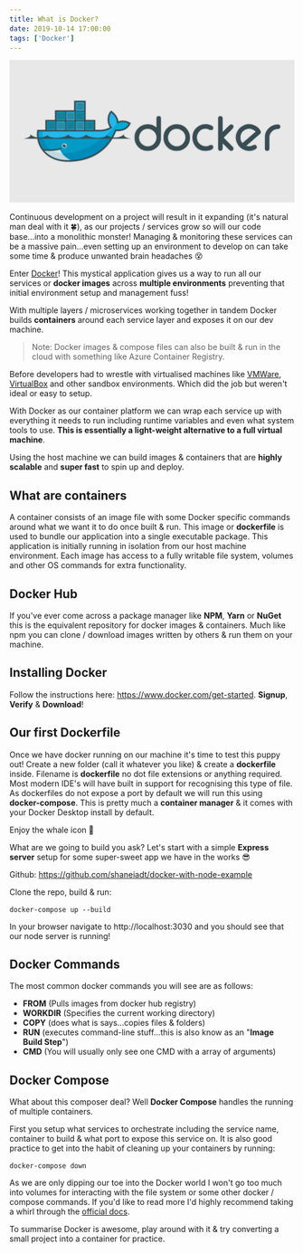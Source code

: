 ```yaml
---
title: What is Docker?
date: 2019-10-14 17:00:00
tags: ['Docker']
---
```


![What is Docker?](/images/what-is-docker/docker.png)

Continuous development on a project will result in it expanding (it's natural man deal with it :four_leaf_clover:), as our projects / services grow so will our code base...into a monolithic monster! Managing & monitoring these services can be a massive pain...even setting up an environment to develop on can take some time & produce unwanted brain headaches :dizzy_face:

Enter [Docker](https://www.docker.com/)! This mystical application gives us a way to run all our services or **docker images** across **multiple environments** preventing that initial environment setup and management fuss!

With multiple layers / microservices working together in tandem Docker builds **containers** around each service layer and exposes it on our dev machine.

> Note: Docker images & compose files can also be built & run in the cloud with something like Azure Container Registry.

Before developers had to wrestle with virtualised machines like [VMWare](https://www.vmware.com/), [VirtualBox](https://www.virtualbox.org) and other sandbox environments. Which did the job but weren't ideal or easy to setup.

With Docker as our container platform we can wrap each service up with everything it needs to run including runtime variables and even what system tools to use. **This is essentially a light-weight alternative to a full virtual machine**.

Using the host machine we can build images & containers that are **highly scalable** and **super fast** to spin up and deploy.

## What are containers

A container consists of an image file with some Docker specific commands around what we want it to do once built & run. This image or **dockerfile** is used to bundle our application into a single executable package. This application is initially running in isolation from our host machine environment. Each image has access to a fully writable file system, volumes and other OS commands for extra functionality.

## Docker Hub

If you've ever come across a package manager like **NPM**, **Yarn** or **NuGet** this is the equivalent repository for docker images & containers. Much like npm you can clone / download images written by others & run them on your machine.

## Installing Docker

Follow the instructions here: https://www.docker.com/get-started. **Signup**, **Verify** & **Download**!

## Our first Dockerfile

Once we have docker running on our machine it's time to test this puppy out! Create a new folder (call it whatever you like) & create a **dockerfile** inside. Filename is **dockerfile** no dot file extensions or anything required. Most modern IDE's will have built in support for recognising this type of file. As dockerfiles do not expose a port by default we will run this using **docker-compose**. This is pretty much a **container manager** & it comes with your Docker Desktop install by default.

Enjoy the whale icon :whale:

What are we going to build you ask? Let's start with a simple **Express server** setup for some super-sweet app we have in the works :sunglasses:

Github: https://github.com/shaneiadt/docker-with-node-example

Clone the repo, build & run:

```
docker-compose up --build
```

In your browser navigate to http://localhost:3030 and you should see that our node server is running!

## Docker Commands

The most common docker commands you will see are as follows:

- **FROM** (Pulls images from docker hub registry)
- **WORKDIR** (Specifies the current working directory)
- **COPY** (does what is says...copies files & folders)
- **RUN** (executes command-line stuff...this is also know as an "**Image Build Step**")
- **CMD** (You will usually only see one CMD with a array of arguments)

## Docker Compose

What about this composer deal? Well **Docker Compose** handles the running of multiple containers.

First you setup what services to orchestrate including the service name, container to build & what port to expose this service on. It is also good practice to get into the habit of cleaning up your containers by running:

```
docker-compose down
```

As we are only dipping our toe into the Docker world I won't go too much into volumes for interacting with the file system or some other docker / compose commands. If you'd like to read more I'd highly recommend taking a whirl through the [official docs](https://docs.docker.com/get-started/).

To summarise Docker is awesome, play around with it & try converting a small project into a container for practice.